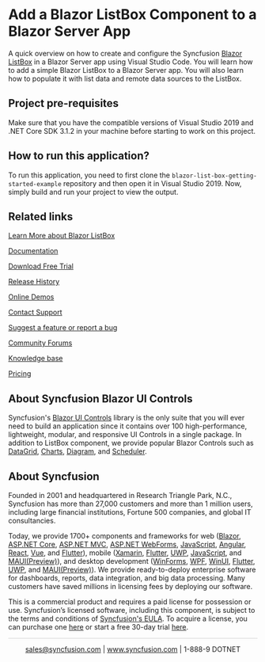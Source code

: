 # Add a Blazor ListBox Component to a Blazor Server App

A quick overview on how to create and configure the Syncfusion [Blazor ListBox](https://www.syncfusion.com/blazor-components/blazor-listbox) in a Blazor Server app using Visual Studio Code. You will learn how to add a simple Blazor ListBox to a Blazor Server app. You will also learn how to populate it with list data and remote data sources to the ListBox. 

## Project pre-requisites
Make sure that you have the compatible versions of Visual Studio 2019 and .NET Core SDK 3.1.2 in your machine before starting to work on this project.

## How to run this application?
To run this application, you need to first clone the `blazor-list-box-getting-started-example` repository and then open it in Visual Studio 2019. Now, simply build and run your project to view the output.

## Related links
[Learn More about Blazor ListBox](https://www.syncfusion.com/blazor-components/blazor-listbox?utm_source=github&utm_medium=listing&utm_campaign=blazor-dropdowns-github-samples)

[Documentation](https://blazor.syncfusion.com/documentation/listbox/getting-started?utm_source=github&utm_medium=listing&utm_campaign=blazor-dropdowns-github-samples)

[Download Free Trial](https://www.syncfusion.com/downloads/blazor-samples?utm_source=github&utm_medium=listing&utm_campaign=blazor-dropdowns-github-samples)

[Release History](https://blazor.syncfusion.com/documentation/release-notes/19.4.38?type=all?utm_source=github&utm_medium=listing&utm_campaign=blazor-dropdowns-github-samples)

[Online Demos](https://github.com/syncfusion/blazor-samples?utm_source=github&utm_medium=listing&utm_campaign=blazor-dropdowns-github-samples)

[Contact Support](https://www.syncfusion.com/support/directtrac/incidents/newincident/?utm_source=github&utm_medium=listing&utm_campaign=blazor-dropdowns-github-samples)

[Suggest a feature or report a bug](https://www.syncfusion.com/feedback/blazor?utm_source=github&utm_medium=listing&utm_campaign=blazor-dropdowns-github-samples)

[Community Forums](https://www.syncfusion.com/forums?utm_source=github&utm_medium=listing&utm_campaign=blazor-dropdowns-github-samples)

[Knowledge base](https://www.syncfusion.com/kb?utm_source=github&utm_medium=listing&utm_campaign=blazor-dropdowns-github-samples)

[Pricing](https://www.syncfusion.com/sales/products/blazor?utm_source=github&utm_medium=listing&utm_campaign=blazor-dropdowns-github-samples)

## About Syncfusion Blazor UI Controls
Syncfusion's [Blazor UI Controls](https://www.syncfusion.com/blazor-components?utm_source=github&utm_medium=listing&utm_campaign=blazor-dropdowns-github-samples) library is the only suite that you will ever need to build an application since it contains over 100 high-performance, lightweight, modular, and responsive UI Controls in a single package. In addition to ListBox component, we provide popular Blazor Controls such as [DataGrid](https://www.syncfusion.com/blazor-components/blazor-datagrid?utm_source=github&utm_medium=listing&utm_campaign=blazor-dropdowns-github-samples), [Charts](https://www.syncfusion.com/blazor-components/blazor-charts?utm_source=github&utm_medium=listing&utm_campaign=blazor-dropdowns-github-samples), [Diagram](https://www.syncfusion.com/blazor-components/blazor-diagram?utm_source=github&utm_medium=listing&utm_campaign=blazor-dropdowns-github-samples), and [Scheduler](https://www.syncfusion.com/blazor-components/blazor-scheduler?utm_source=github&utm_medium=listing&utm_campaign=blazor-dropdowns-github-samples).

## About Syncfusion
Founded in 2001 and headquartered in Research Triangle Park, N.C., Syncfusion has more than 27,000 customers and more than 1 million users, including large financial institutions, Fortune 500 companies, and global IT consultancies.

Today, we provide 1700+ components and frameworks for web ([Blazor](https://www.syncfusion.com/blazor-components?utm_source=github&utm_medium=listing&utm_campaign=blazor-dropdowns-github-samples), [ASP.NET Core](https://www.syncfusion.com/aspnet-core-ui-controls?utm_source=github&utm_medium=listing&utm_campaign=blazor-dropdowns-github-samples), [ASP.NET MVC](https://www.syncfusion.com/aspnet-mvc-ui-controls?utm_source=github&utm_medium=listing&utm_campaign=blazor-dropdowns-github-samples), [ASP.NET WebForms](https://www.syncfusion.com/jquery/aspnet-webforms-ui-controls?utm_source=github&utm_medium=listing&utm_campaign=blazor-dropdowns-github-samples), [JavaScript](https://www.syncfusion.com/javascript-ui-controls?utm_source=github&utm_medium=listing&utm_campaign=blazor-dropdowns-github-samples), [Angular](https://www.syncfusion.com/angular-ui-components?utm_source=github&utm_medium=listing&utm_campaign=blazor-dropdowns-github-samples), [React](https://www.syncfusion.com/react-ui-components?utm_source=github&utm_medium=listing&utm_campaign=blazor-dropdowns-github-samples), [Vue](https://www.syncfusion.com/vue-ui-components?utm_source=github&utm_medium=listing&utm_campaign=blazor-dropdowns-github-samples), and [Flutter](https://www.syncfusion.com/flutter-widgets?utm_source=github&utm_medium=listing&utm_campaign=blazor-dropdowns-github-samples)), mobile ([Xamarin](https://www.syncfusion.com/xamarin-ui-controls?utm_source=github&utm_medium=listing&utm_campaign=blazor-dropdowns-github-samples), [Flutter](https://www.syncfusion.com/flutter-widgets?utm_source=github&utm_medium=listing&utm_campaign=blazor-dropdowns-github-samples), [UWP](https://www.syncfusion.com/uwp-ui-controls?utm_source=github&utm_medium=listing&utm_campaign=blazor-dropdowns-github-samples), [JavaScript](https://www.syncfusion.com/javascript-ui-controls?utm_source=github&utm_medium=listing&utm_campaign=blazor-dropdowns-github-samples), and [MAUI(Preview)](https://www.syncfusion.com/maui-controls?utm_source=github&utm_medium=listing&utm_campaign=blazor-dropdowns-github-samples)), and desktop development ([WinForms](https://www.syncfusion.com/blazor-ui-controls?utm_source=github&utm_medium=listing&utm_campaign=blazor-dropdowns-github-samples), [WPF](https://www.syncfusion.com/wpf-ui-controls?utm_source=github&utm_medium=listing&utm_campaign=blazor-dropdowns-github-samples), [WinUI](https://www.syncfusion.com/winui-controls?utm_source=github&utm_medium=listing&utm_campaign=blazor-dropdowns-github-samples), [Flutter](https://www.syncfusion.com/flutter-widgets?utm_source=github&utm_medium=listing&utm_campaign=blazor-dropdowns-github-samples), [UWP](https://www.syncfusion.com/uwp-ui-controls?utm_source=github&utm_medium=listing&utm_campaign=blazor-dropdowns-github-samples), and [MAUI(Preview)](https://www.syncfusion.com/maui-controls?utm_source=github&utm_medium=listing&utm_campaign=blazor-dropdowns-github-samples)). We provide ready-to-deploy enterprise software for dashboards, reports, data integration, and big data processing. Many customers have saved millions in licensing fees by deploying our software.

This is a commercial product and requires a paid license for possession or use. Syncfusion’s licensed software, including this component, is subject to the terms and conditions of [Syncfusion's EULA](https://www.syncfusion.com/eula/es/?utm_source=github&utm_medium=listing&utm_campaign=blazor-dropdowns-github-samples). To acquire a license, you can purchase one [here]( https://www.syncfusion.com/sales/products/blazor?utm_source=github&utm_medium=listing&utm_campaign=blazor-dropdowns-github-samples) or start a free 30-day trial [here](https://www.syncfusion.com/account/manage-trials/start-trials?utm_source=github&utm_medium=listing&utm_campaign=blazor-dropdowns-github-samples).

<hr style="height:0.3px;border:none;color:lightgrey;background-color:lightgrey;" />

<p align="center">
  <a href="mailto:sales@syncfusion.com?Subject=Syncfusion Blazor ListBox - Github" target="_top">sales@syncfusion.com</a> | <a href="https://www.syncfusion.com?utm_source=github&utm_medium=listing&utm_campaign=blazor-dropdowns-github-samples">www.syncfusion.com</a> | 1-888-9 DOTNET <br>
</p>

